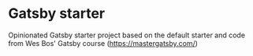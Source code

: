 # Gatsby starter

Opinionated Gatsby starter project based on the default starter and code from Wes Bos' Gatsby course (https://mastergatsby.com/)
